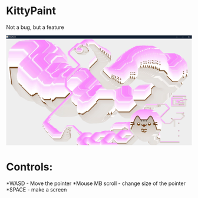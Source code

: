 # KittyPaint
Not a bug, but a feature

![Image](https://github.com/BlayzerQ/KittyPaint/blob/master/a00f440056.png)

# Controls:
*WASD - Move the pointer
*Mouse MB scroll - change size of the pointer
*SPACE - make a screen
